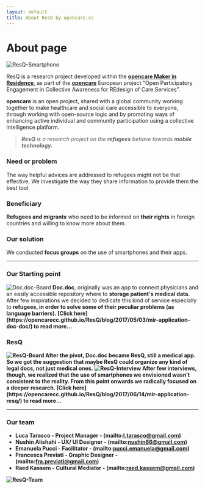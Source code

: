 ```yaml
---
layout: default
title: About ResQ by opencare.cc
---
```


# About page

<img src="https://opencarecc.github.io/ResQ/assets/ResQ-post-img-smartphone.jpg" alt="ResQ-Smartphone">

ResQ is a research project developed within the <b>[opencare Maker in Residence](http://wemake.cc/opencare/maker-in-residence-en/)</b>, as part of the <b>[opencare](opencare.cc)</b> European project "Open Participatory Engagement in Collective Awareness for REdesign of Care Services”.

<b>opencare</b> is an open project, shared with a global community working together to make healthcare and social care accessible to everyone, through working with open-source logic and by promoting ways of enhancing active individual and community participation using a collective intelligence platform.

<blockquote><i><b>ResQ</b> is a research project on the <b>refugees</b> behave towards <b>mobile technology.</b></i></blockquote>

### Need or problem
The way helpful advices are addressed to refugees might not be that effective. We investigate the way they share information to provide them the best tool.

### Beneficiary
<b>Refugees and migrants</b> who need to be informed on <b>their rights</b> in foreign countries and willing to know more about them.

### Our solution
We conducted <b>focus groups</b> on the use of smartphones and their apps.

***

### Our Starting point
<img src="https://opencarecc.github.io/ResQ/assets/ResQ-post-img-Doc-doc-board-01.png" alt="Doc.doc-Board">
<b>Doc.doc</b>, originally was an app to connect physicians and an easily accessible repository where to <b>storage patient's medical data.</b> After few inspirations we decided to dedicate this kind of service especially to <b>refugees</>, in order to solve some of their peculiar problems (as language barriers). [Click here](https://opencarecc.github.io/ResQ/blog/2017/05/03/mir-application-doc-doc/) to read more...

### ResQ
<img src="https://opencarecc.github.io/ResQ/assets/ResQ-post-img-ResQ-board-01.png" alt="ResQ-Board">
After the pivot, Doc.doc became <b>ResQ</b>, still a medical app. So we got the suggestion that maybe ResQ could organize any kind of legal docs, not just medical ones.

<img src="https://opencarecc.github.io/ResQ/assets/ResQ-post-img-interview-resq.jpg" alt="ResQ-Interview">
After few interviews, though, we realized that the use of smartphones we envisioned wasn’t consistent to the reality. From this point onwards we radically focused on a <b>deeper research.</b> [Click here](https://opencarecc.github.io/ResQ/blog/2017/06/14/mir-application-resq/) to read more...

***

### Our team

* <b>Luca Tarasco</b> - Project Manager - (mailto:l.tarasco@gmail.com)
* <b>Nushin Alishahi</b> - UX/ UI Designer - (mailto:nushin86@gmail.com)
* <b>Emanuela Pucci</b> - Facilitator - (mailto:pucci.emanuela@gmail.com)
* <b>Francesca Previati</b> - Graphic Designer - (mailto:fra.previati@gmail.com)
* <b>Raed Kassem</b> - Cultural Mediator - (mailto:raed.kassem@gmail.com)

<img src="https://opencarecc.github.io/ResQ/assets/ResQ-post-img-acknowledgements.jpg" alt="ResQ-Team">
